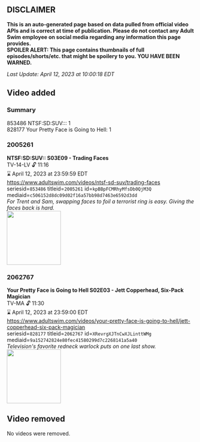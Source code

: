 ## DISCLAIMER
**This is an auto-generated page based on data pulled from official video APIs and is correct at time of publication. Please do not contact any Adult Swim employee on social media regarding any information this page provides.**  
**SPOILER ALERT: This page contains thumbnails of full episodes/shorts/etc. that might be spoilery to you. YOU HAVE BEEN WARNED.**  

_Last Update: April 12, 2023 at 10:00:18 EDT_
## Video added
### Summary
853486 NTSF:SD:SUV::: 1  
828177 Your Pretty Face is Going to Hell: 1  
### 2005261
**NTSF:SD:SUV:: S03E09 - Trading Faces**  
TV-14-LV 🔓 11:16  
⌛ April 12, 2023 at 23:59:59 EDT  
https://www.adultswim.com/videos/ntsf-sd-suv/trading-faces  
seriesid=`853486` titleid=`2005261` id=`kpBBpFCMRhyMfsDb0QjM3Q` mediaid=`c506152d8dc09d02f16a57bb98d7463e6592d3dd`  
_For Trent and Sam, swapping faces to foil a terrorist ring is easy. Giving the faces back is hard._  
<a href="https://media.cdn.adultswim.com/uploads/20200312/thumbnails/2_203121320486-ntsf_306_dup-20160627.jpg"><img src="https://media.cdn.adultswim.com/uploads/20200312/thumbnails/2_203121320486-ntsf_306_dup-20160627.jpg" height="144px" /></a>
### 2062767
**Your Pretty Face is Going to Hell S02E03 - Jett Copperhead, Six-Pack Magician**  
TV-MA 🔓 11:30  
⌛ April 12, 2023 at 23:59:00 EDT  
https://www.adultswim.com/videos/your-pretty-face-is-going-to-hell/jett-copperhead-six-pack-magician  
seriesid=`828177` titleid=`2062767` id=`XRevrgXJTnCwXJLinttWMg` mediaid=`9a152742824e80fec41580299d7c2268141a5a40`  
_Television's favorite redneck warlock puts on one last show._  
<a href="https://i.cdn.turner.com/adultswim/big/video/jett-copperhead-six-pack-magician/ypf_cc_205_pt2_1.jpg"><img src="https://i.cdn.turner.com/adultswim/big/video/jett-copperhead-six-pack-magician/ypf_cc_205_pt2_1.jpg" height="144px" /></a>
## Video removed
No videos were removed.  
